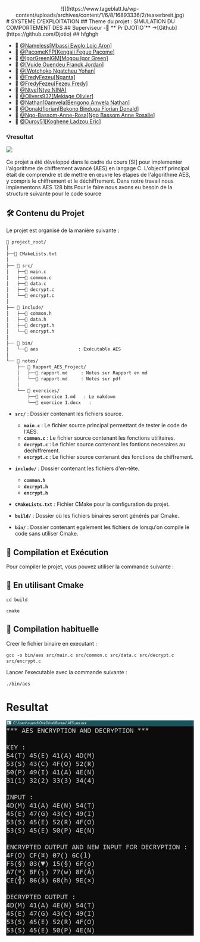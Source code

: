 <center>
![](https://www.tageblatt.lu/wp-content/uploads/archives/content/1/6/8/16893336/2/teaserbreit.jpg)
</center>
#              SYSTEME D'EXPLOITATION
## Theme du projet : SIMULATION DU COMPORTEMENT DES 
## Superviseur
-👤 **`Pr DJOTIO`**
->[Github](https://github.com/Djotio)
## hfghgh

- 👤 [@Nameless[Mbassi Ewolo Loic Aron]](https://github.com/Nameless0l)
- 👤 [@PacomeKFP[Kengali Fegue Pacome]](https://github.com/PacomeKFP)
- 👤 [@IgorGreenIGM[Mogou Igor Green]](https://github.com/IgorGreenIGM )
- 👤 [@[Vuide Ouendeu Franck Jordan]](https://github.com/whitecodename)
- 👤 [@[Wotchoko Ngatcheu Yohan]](https://github.com/Yohanpy2004)
- 👤 [@FredyFezeu[Nganta]](https://github.com/Pacifique000)
- 👤 [@FredyFezeu[Fezeu Fredy]](https://github.com/FredyFezeu)
- 👤 [@Ntye[Ntye NINA]](https://github.com/Ntye)
- 👤 [@Olivers937[Mekiage Olivier]](https://github.com/Olivers937)
- 👤 [@Nathan10amvela[Bengono Amvela Nathan]](https://github.com/Nathan10amvela)
- 👤 [@Donaldflorian[Bekono Binduga Florian Donald]](https://github.com/Donaldflorian)
- 👤 [@Ngo-Bassom-Anne-Rosa[Ngo Bassom Anne Rosalie]](https://github.com/Ngo-Bassom-Anne-Rosa)
- 👤 [@Duroy51[Koghene Ladzou Eric]](https://github.com/Duroy51)

### 💡resultat


![](https://nevonprojects.com/wp-content/uploads/2015/06/aes-image.png)


Ce projet a été développé dans le cadre du cours [SI] pour implementer l'algorithme de chiffrement avancé (AES) en langage C. L'objectif principal était de comprendre et de mettre en œuvre les étapes de l'algorithme AES, y compris le chiffrement et le déchiffrement. Dans notre travail nous implementons AES 128 bits
Pour le faire nous avons eu besoin de la structure suivante pour le code source

## 🛠️ Contenu du Projet

Le projet est organisé de la manière suivante :
```
📁 project_root/
│
├──📄 CMakeLists.txt
│
├── 📁 src/
│   ├──📄 main.c
│   ├──📄 common.c
│   ├──📄 data.c
│   ├──📄 decrypt.c
│   └──📄 encrypt.c
│
├── 📁 include/
│   ├──📄 common.h
│   ├──📄 data.h
│   ├──📄 decrypt.h
│   └──📄 encrypt.h
│
├── 📁 bin/
│   └──📄 aes               : Exécutable AES
│
└── 📁 notes/
    ├── 📁 Rapport_AES_Project/
    │   ├──📄 rapport.md     : Notes sur Rapport en md
    │   └──📄 rapport.md     : Notes sur pdf
    │
    └── 📁 exercices/
        ├──📄 exercice 1.md   : Le makdown
        └──📄 exercice 1.docx   : 

```
- **`src/`** : Dossier contenant les fichiers source.
  - **`main.c`** : Le fichier source principal permettant de tester le code de l'AES.
  - **`common.c`** : Le fichier source contenant les fonctions utilitaires.
  - **`decrypt.c`** : Le fichier source contenant les fontions necesaires au dechiffrement.
  - **`encrypt.c`** : Le fichier source contenant des fonctions de chiffrement.

- **`include/`** : Dossier contenant les fichiers d'en-tête.
  - **`common.h`** 
  - **`decrypt.h`**  
  - **`encrypt.h`** 
- **`CMakeLists.txt`** : Fichier CMake pour la configuration du projet.

- **`build/`** : Dossier où les fichiers binaires seront générés par Cmake.
- **`bin/`** : Dossier contenant egalement les fichiers de lorsqu'on compile le code sans utiliser Cmake.
## 📖 Compilation et Exécution
Pour compiler le projet, vous pouvez utiliser la commande suivante :
## 📖 En utilisant Cmake
```
cd build
```

```
cmake
```
## 📖 Compilation habituelle
Creer le fichier binaire en executant :

```
gcc -o bin/aes src/main.c src/common.c src/data.c src/decrypt.c src/encrypt.c
```
Lancer l'executable avec la commande suivante :
```
./bin/aes
```
Resultat
===
![Resultat](https://github.com/Nameless0l/AES-PROJECT-CRYPTOGRAPHIE/blob/main/aes_encryption_and_decryption.png?raw=true)